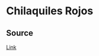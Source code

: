# Chilaquiles Rojos

## Source

[Link](https://www.seriouseats.com/recipes/2009/03/chilaquiles-rojos-tortilla-chips-mexican-nachos-recipe.html)


